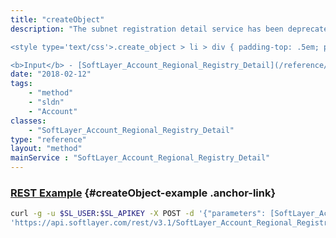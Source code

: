 ```yaml
---
title: "createObject"
description: "The subnet registration detail service has been deprecated. 

<style type='text/css'>.create_object > li > div { padding-top: .5em; padding-bottom: .5em}</style> This method will create a new SoftLayer_Account_Regional_Registry_Detail object. 

<b>Input</b> - [SoftLayer_Account_Regional_Registry_Detail](/reference/datatypes/SoftLayer_Account_Regional_Registry_Detail) <ul class='create_object'> <li><code>detailTypeId</code> <div>The [SoftLayer_Account_Regional_Registry_Detail_Type](/reference/datatypes/SoftLayer_Account_Regional_Registry_Detail_Type) of this detail object</div> <ul> <li><b>Required</b></li> <li><b>Type</b> - integer</li> </ul> </li> <li><code>regionalInternetRegistryHandleId</code> <div> The id of the [SoftLayer_Account_Rwhois_Handle](/reference/datatypes/SoftLayer_Account_Rwhois_Handle) object. This is only to be used for detailed registrations, where a subnet is registered to an organization. The associated handle will be required to be a valid organization object id at the relevant registry. In this case, the detail object will only be valid for the registry the organization belongs to. </div> <ul> <li><b>Optional</b></li> <li><b>Type</b> - integer</li> </ul> </li> </ul> "
date: "2018-02-12"
tags:
    - "method"
    - "sldn"
    - "Account"
classes:
    - "SoftLayer_Account_Regional_Registry_Detail"
type: "reference"
layout: "method"
mainService : "SoftLayer_Account_Regional_Registry_Detail"
---
```


### [REST Example](#createObject-example) <a href="/article/rest/"><i class="fas fa-question"></i></a> {#createObject-example .anchor-link} 
```bash
curl -g -u $SL_USER:$SL_APIKEY -X POST -d '{"parameters": [SoftLayer_Account_Regional_Registry_Detail]}' \
'https://api.softlayer.com/rest/v3.1/SoftLayer_Account_Regional_Registry_Detail/createObject'
```
